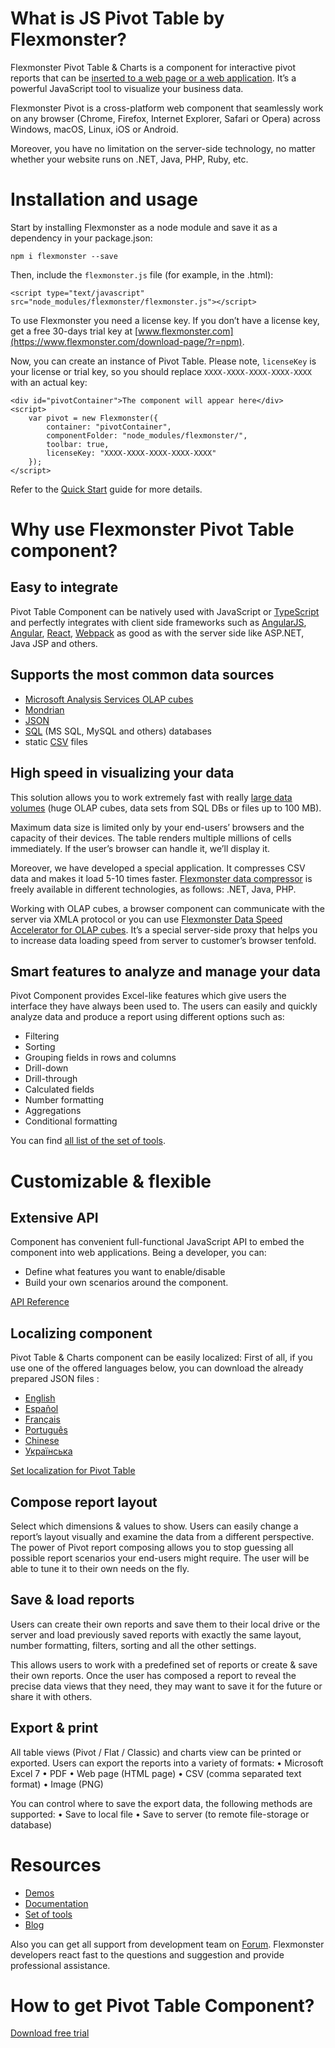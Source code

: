
# What is JS Pivot Table by Flexmonster?

Flexmonster Pivot Table & Charts is a component for interactive pivot reports that can be [inserted to a web page or a web application](http://www.flexmonster.com/demos/pivot-table-js/?r=npm). It’s a powerful JavaScript tool to visualize your business data.

Flexmonster Pivot is a cross-platform web component that seamlessly work on any browser (Chrome, Firefox, Internet Explorer, Safari or Opera) across Windows, macOS, Linux, iOS or Android. 

Moreover, you have no limitation on the server-side technology, no matter whether your website runs on .NET, Java, PHP, Ruby, etc.

# Installation and usage
Start by installing Flexmonster as a node module and save it as a dependency in your package.json:
```
npm i flexmonster --save
```

Then, include the `flexmonster.js` file (for example, in the .html):
```
<script type="text/javascript" src="node_modules/flexmonster/flexmonster.js"></script>
```
To use Flexmonster you need a license key. If you don’t have a license key, get a free 30-days trial key at [www.flexmonster.com](https://www.flexmonster.com/download-page/?r=npm).

Now, you can create an instance of Pivot Table. Please note, `licenseKey` is your license or trial key, so you should replace `XXXX-XXXX-XXXX-XXXX-XXXX` with an actual key:
```
<div id="pivotContainer">The component will appear here</div>
<script>
	var pivot = new Flexmonster({
		container: "pivotContainer",
		componentFolder: "node_modules/flexmonster/",
		toolbar: true,
		licenseKey: "XXXX-XXXX-XXXX-XXXX-XXXX"
	});
</script>
```
Refer to the [Quick Start](https://www.flexmonster.com/doc/how-to-create-js-pivottable/?r=npm) guide for more details.

# Why use Flexmonster Pivot Table component?

## Easy to integrate

Pivot Table Component can be natively used with JavaScript or [TypeScript](http://www.flexmonster.com/doc/integration-with-typescript/?r=npm) and perfectly integrates with client side frameworks such as  [AngularJS](http://www.flexmonster.com/doc/integration-with-angularjs/?r=npm), [Angular](http://www.flexmonster.com/doc/integration-with-angular/?r=npm), [React](http://www.flexmonster.com/doc/integration-with-react/?r=npm), [Webpack](http://www.flexmonster.com/doc/integration-with-webpack/?r=npm) as good as with the server side like ASP.NET, Java JSP and others.

## Supports the most common data sources

- [Microsoft Analysis Services OLAP cubes](http://www.flexmonster.com/doc/connecting-to-microsoft-analysis-services/?r=npm)
- [Mondrian](http://www.flexmonster.com/doc/connecting-to-pentaho-mondrian/?r=npm)
- [JSON](http://www.flexmonster.com/doc/json-data-source/?r=npm)
- [SQL](http://www.flexmonster.com/doc/connecting-to-relational-database/?r=npm) (MS SQL, MySQL and others) databases 
- static [CSV](http://www.flexmonster.com/doc/csv-data-source/?r=npm) files

## High speed in visualizing your data 

This solution allows you to work extremely fast with really [large data volumes](http://www.flexmonster.com/demos/?r=npm) (huge OLAP cubes, data sets from SQL DBs or files up to 100 MB).

Maximum data size is limited only by your end-users’ browsers and the capacity of their devices. The table renders multiple millions of cells immediately. If the user’s browser can handle it, we’ll display it.

Moreover, we have developed a special application. It compresses CSV data and makes it load 5-10 times faster. [Flexmonster data compressor](http://www.flexmonster.com/blog/connecting-to-sql-databases-fast-data-loading-with-compressor-for-net-java-php/?r=npm) is freely available in different technologies, as follows: .NET, Java, PHP.

Working with OLAP cubes, a browser component can communicate with the server via XMLA protocol or you can use [Flexmonster Data Speed Accelerator for OLAP cubes](http://www.flexmonster.com/blog/flexmonster-data-speed-accelerator-for-olap-cubes-we-show-multidimensional-data-10-times-faster/?r=npm). It’s a special server-side proxy that helps you to increase data loading speed from server to customer’s browser tenfold.

## Smart features to analyze and manage your data

Pivot Component provides Excel-like features which give users the interface they have always been used to. The users can easily and quickly analyze data and produce a report using different options such as:
- Filtering
- Sorting
- Grouping fields in rows and columns
- Drill-down
- Drill-through
- Calculated fields
- Number formatting
- Aggregations
- Conditional formatting

You can find [all list of the set of tools](http://www.flexmonster.com/set-of-tools/?r=npm).

# Customizable & flexible
## Extensive API
  
Component has convenient full-functional JavaScript API to embed the component into web applications. Being a developer, you can:
- Define what features you want to enable/disable
- Build your own scenarios around the component.

[API Reference](http://www.flexmonster.com/api/?r=npm)

## Localizing component
  
Pivot Table & Charts component can be easily localized:
First of all, if you use one of the offered languages below, you can download the already prepared JSON files :
- [English](https://github.com/flexmonster/pivot-localizations/blob/master/en.json)
- [Español](https://github.com/flexmonster/pivot-localizations/blob/master/es.json)
- [Français](https://github.com/flexmonster/pivot-localizations/blob/master/fr.json)
- [Português](https://github.com/flexmonster/pivot-localizations/blob/master/pr.json)
- [Chinese](https://github.com/flexmonster/pivot-localizations/blob/master/ch.json)
- [Українська](https://github.com/flexmonster/pivot-localizations/blob/master/ua.json)

[Set localization for Pivot Table](http://www.flexmonster.com/doc/localizing-component/?r=npm)

## Compose report layout
Select which dimensions & values to show.
Users can easily change a report’s layout visually and examine the data from a different perspective. The power of Pivot report composing allows you to stop guessing all possible report scenarios your end-users might require. The user will be able to tune it to their own needs on the fly.

## Save & load reports
Users can create their own reports and save them to their local drive or the server and load previously saved reports with exactly the same layout, number formatting, filters, sorting and all the other settings.

This allows users to work with a predefined set of reports or create & save their own reports. Once the user has composed a report to reveal the precise data views that they need, they may want to save it for the future or share it with others.


## Export & print

All table views (Pivot / Flat / Classic) and charts view can be printed or exported.
Users can export the reports into a variety of formats:
• Microsoft Excel 7
• PDF
• Web page (HTML page)
• CSV (comma separated text format)
• Image (PNG)   

You can control where to save the export data, the following methods are supported:
• Save to local file
• Save to server (to remote file-storage or database)

# Resources
- [Demos](http://www.flexmonster.com/demos/?r=npm)
- [Documentation](http://www.flexmonster.com/doc/?r=npm)
- [Set of tools](http://www.flexmonster.com/set-of-tools/?r=npm)
- [Blog](http://www.flexmonster.com/blog/?r=npm)

Also you can get all support from development team on [Forum](http://www.flexmonster.com/forum/?r=npm). Flexmonster developers react fast to the questions and suggestion and provide professional assistance.


# How to get Pivot Table Component?
[Download free trial](http://www.flexmonster.com/download-page/?r=npm) 


